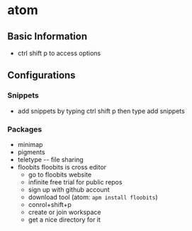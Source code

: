 # atom

## Basic Information
  * ctrl shift p to access options

## Configurations

### Snippets
  * add snippets by typing 
    ctrl shift p 
    then type add snippets 

### Packages
* minimap
* pigments
* teletype -- file sharing
* floobits
  floobits is cross editor
  - go to floobits website 
  - infinite free trial for public repos
  - sign up with github account 
  - download tool (atom: `apm install floobits`)
  - conrol+shift+p
  - create or join workspace 
  - get a nice directory for it


